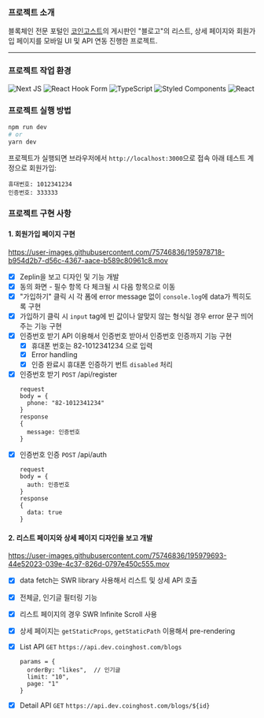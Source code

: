 ### 프로젝트 소개
블록체인 전문 포털인 [코인고스트](https://www.coinghost.com/)의 게시판인 "블로고"의 리스트, 상세 페이지와 회원가입 페이지를 모바일 UI 및 API 연동 진행한 프로젝트. 

<hr>

### 프로젝트 작업 환경 
![Next JS](https://img.shields.io/badge/Next-black?style=for-the-badge&logo=next.js&logoColor=white)
![React Hook Form](https://img.shields.io/badge/React%20Hook%20Form-%23EC5990.svg?style=for-the-badge&logo=reacthookform&logoColor=white)
![TypeScript](https://img.shields.io/badge/typescript-%23007ACC.svg?style=for-the-badge&logo=typescript&logoColor=white)
![Styled Components](https://img.shields.io/badge/styled--components-DB7093?style=for-the-badge&logo=styled-components&logoColor=white)
![React](https://img.shields.io/badge/swr-%2320232a.svg?style=for-the-badge&logo=react&logoColor=%2361DAFB)


### 프로젝트 실행 방법

```bash
npm run dev
# or
yarn dev
```
프로젝트가 실행되면 브라우저에서 `http://localhost:3000`으로 접속 
아래 테스트 계정으로 회원가입:
```
휴대번호: 1012341234
인증번호: 333333
```

### 프로젝트 구현 사항

#### 1. 회원가입 페이지 구현 

https://user-images.githubusercontent.com/75746836/195978718-b954d2b7-d56c-4367-aace-b589c80961c8.mov

   * [x] Zeplin을 보고 디자인 및 기능 개발 
   * [x] 동의 화면 - 필수 항목 다 체크될 시 다음 항목으로 이동
   * [x] "가입하기" 클릭 시 각 폼에 error message 없이 `console.log`에 data가 찍히도록 구현 
   * [x] 가입하기 클릭 시 `input` tag에 빈 값이나 알맞지 않는 형식일 경우 error 문구 띄어주는 기능 구현 
   * [x] 인증번호 받기 API 이용해서 인증번호 받아서 인증번호 인증까지 기능 구현
      * [x] 휴대폰 번호는 82-1012341234 으로 입력 
      * [x] Error handling
      * [x] 인증 완료시 휴대폰 인증하기 번트 `disabled` 처리 
   
   * [x] 인증번호 받기 `POST` /api/register 
        ```
        request
        body = {
          phone: "82-1012341234"
        }
        response
        {
          message: 인증번호
        }
        ```
   * [x] 인증번호 인증 `POST` /api/auth
        ```
        request
        body = {
          auth: 인증번호
        }
        response
        {
          data: true
        }
        ```

#### 2. 리스트 페이지와 상세 페이지 디자인을 보고 개발 

https://user-images.githubusercontent.com/75746836/195979693-44e52023-039e-4c37-826d-0797e450c555.mov

  * [x] data fetch는 SWR library 사용해서 리스트 및 상세 API 호출
  * [x] 전체글, 인기글 필터링 기능
  * [x] 리스트 페이지의 경우 SWR Infinite Scroll 사용
  * [x] 상세 페이지는 `getStaticProps`, `getStaticPath` 이용해서 pre-rendering
  * [x] List API `GET` `https://api.dev.coinghost.com/blogs`
     ```
     params = {
       orderBy: "likes",  // 인기글
       limit: "10",
       page: "1"
     }
     ```
  * [x] Detail API `GET` `https://api.dev.coinghost.com/blogs/${id}`


    
